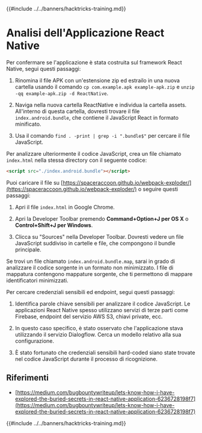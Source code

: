 {{#include ../../banners/hacktricks-training.md}}

# Analisi dell'Applicazione React Native

Per confermare se l'applicazione è stata costruita sul framework React Native, segui questi passaggi:

1. Rinomina il file APK con un'estensione zip ed estrailo in una nuova cartella usando il comando `cp com.example.apk example-apk.zip` e `unzip -qq example-apk.zip -d ReactNative`.

2. Naviga nella nuova cartella ReactNative e individua la cartella assets. All'interno di questa cartella, dovresti trovare il file `index.android.bundle`, che contiene il JavaScript React in formato minificato.

3. Usa il comando `find . -print | grep -i ".bundle$"` per cercare il file JavaScript.

Per analizzare ulteriormente il codice JavaScript, crea un file chiamato `index.html` nella stessa directory con il seguente codice:
```html
<script src="./index.android.bundle"></script>
```
Puoi caricare il file su [https://spaceraccoon.github.io/webpack-exploder/](https://spaceraccoon.github.io/webpack-exploder/) o seguire questi passaggi:

1. Apri il file `index.html` in Google Chrome.

2. Apri la Developer Toolbar premendo **Command+Option+J per OS X** o **Control+Shift+J per Windows**.

3. Clicca su "Sources" nella Developer Toolbar. Dovresti vedere un file JavaScript suddiviso in cartelle e file, che compongono il bundle principale.

Se trovi un file chiamato `index.android.bundle.map`, sarai in grado di analizzare il codice sorgente in un formato non minimizzato. I file di mappatura contengono mappature sorgente, che ti permettono di mappare identificatori minimizzati.

Per cercare credenziali sensibili ed endpoint, segui questi passaggi:

1. Identifica parole chiave sensibili per analizzare il codice JavaScript. Le applicazioni React Native spesso utilizzano servizi di terze parti come Firebase, endpoint del servizio AWS S3, chiavi private, ecc.

2. In questo caso specifico, è stato osservato che l'applicazione stava utilizzando il servizio Dialogflow. Cerca un modello relativo alla sua configurazione.

3. È stato fortunato che credenziali sensibili hard-coded siano state trovate nel codice JavaScript durante il processo di ricognizione.

## Riferimenti

- [https://medium.com/bugbountywriteup/lets-know-how-i-have-explored-the-buried-secrets-in-react-native-application-6236728198f7](https://medium.com/bugbountywriteup/lets-know-how-i-have-explored-the-buried-secrets-in-react-native-application-6236728198f7)

{{#include ../../banners/hacktricks-training.md}}
